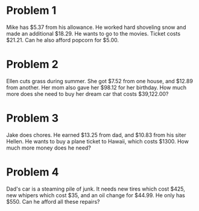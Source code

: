 # Problem 1

Mike has $5.37 from his allowance. He worked hard shoveling snow and made an additional $18.29.
He wants to go to the movies. Ticket costs $21.21. Can he also afford popcorn for $5.00.

<div style="page-break-after: always"></div>

# Problem 2

Ellen cuts grass during summer. She got $7.52 from one house, and $12.89 from another.
Her mom also gave her $98.12 for her birthday.
How much more does she need to buy her dream car that costs $39,122.00?

<div style="page-break-after: always"></div>

# Problem 3

Jake does chores. He earned $13.25 from dad, and $10.83 from his siter Hellen.
He wants to buy a plane ticket to Hawaii, which costs $1300.
How much more money does he need?

<div style="page-break-after: always"></div>

# Problem 4

Dad's car is a steaming pile of junk. It needs new tires which cost $425, new whipers
which cost $35, and an oil change for $44.99.
He only has $550. Can he afford all these repairs?

<div style="page-break-after: always"></div>
